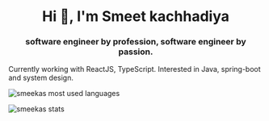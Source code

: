 <h1 align="center">Hi 👋, I'm Smeet kachhadiya</h1>
<h3 align="center">software engineer by profession, software engineer by passion.</h3>

<p>Currently working with ReactJS, TypeScript. Interested in Java, spring-boot and system design.</p>

<img src="https://github-readme-stats.vercel.app/api/top-langs?username=smeekas&show_icons=true&locale=en&layout=compact" alt="smeekas most used languages"/>

<img align="center" src="https://github-readme-stats.vercel.app/api?username=smeekas&show_icons=true&locale=en" alt="smeekas stats" /><br/>
<!-- <img src="https://github-profile-trophy.vercel.app/?username=smeekas" alt="smeekas github trophies" /> -->
<!-- Connect With me -->

